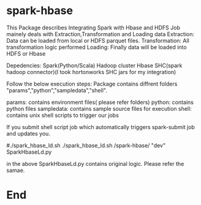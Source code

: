 # spark-hbase
This Package describes Integrating Spark with Hbase and HDFS
Job mainely deals with Extraction,Transformation and Loading data
Extraction: Data can be loaded from local or HDFS parquet files.
Transformation: All transformation logic performed
Loading: Finally data will be loaded into HDFS or Hbase

Depedencies:
Spark(Python/Scala)
Hadoop cluster
Hbase
SHC(spark hadoop connector)(I took hortonworks SHC jars for my integration)

Follow the below execution steps:
Package contains diffrent folders "params","python","sampledata","shell".

params: contains environment files( please refer folders)
python: contains python files
sampledata: contains sample source files for execution
shell: contains unix shell scripts to trigger our jobs

If you submit shell script job which automatically triggers spark-submit job and updates you.

#./spark_hbase_ld.sh <working directory> <Environment> <Python file>
 ./spark_hbase_ld.sh  /spark-hbase/ "dev" SparkHbaseLd.py
  
  in the above SparkHbaseLd.py contains original logic. Please refer the samae.
  
  # End 
